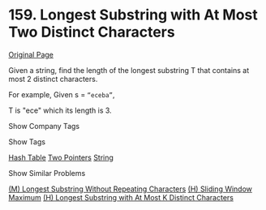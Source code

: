 # 159. Longest Substring with At Most Two Distinct Characters

[Original Page](https://leetcode.com/problems/longest-substring-with-at-most-two-distinct-characters/)

Given a string, find the length of the longest substring T that contains at most 2 distinct characters.

For example, Given s = `“eceba”`,

T is "ece" which its length is 3.

<div>

<div id="company_tags" class="btn btn-xs btn-warning">Show Company Tags</div>

<span class="hidebutton" style="display: none;">[Google](/company/google/)</span></div>

<div>

<div id="tags" class="btn btn-xs btn-warning">Show Tags</div>

<span class="hidebutton">[Hash Table](/tag/hash-table/) [Two Pointers](/tag/two-pointers/) [String](/tag/string/)</span></div>

<div>

<div id="similar" class="btn btn-xs btn-warning">Show Similar Problems</div>

<span class="hidebutton">[(M) Longest Substring Without Repeating Characters](/problems/longest-substring-without-repeating-characters/) [(H) Sliding Window Maximum](/problems/sliding-window-maximum/) [(H) Longest Substring with At Most K Distinct Characters](/problems/longest-substring-with-at-most-k-distinct-characters/)</span></div>